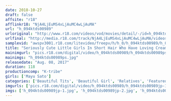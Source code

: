 ```yaml
---
date: 2018-10-27
draft: false
affsite: "r18"
afflinkr18: "NjA4LjEuMS4xLjAuMC4wLjAuMA"
url: "h_094ktds00989"
urloriginal: "http://www.r18.com/videos/vod/movies/detail/-/id=h_094ktds00989"
urlfinal: "http://media.r18.com/track/NjA4LjEuMS4xLjAuMC4wLjAuMA/videos/vod/movies/detail/-/id=h_094ktds00989"
samplevid: "awspv3001.r18.com/litevideo/freepv/h/h_0/h_094ktds00989/h_094ktds00989_dmb_w.mp4"
title: "Seriously Cute Little Girls In Short Hair Who Have Loving Creampie Sex Mayu Sato"
mainimgurl: "pics.r18.com/digital/video/h_094ktds00989/h_094ktds00989ps.jpg"
mainimgs: "h_094ktds00989ps.jpg"
releasedate: "Aug. 08, 2017"
duration: 118
productioncomp: "K-tribe"
girls: ['Mayu Sato']
categories: ['Beautiful Tits', 'Beautiful Girl', 'Relatives', 'Featured Actress', 'Sister', 'Creampie', 'Hi-Def']
imgurls: ['pics.r18.com/digital/video/h_094ktds00989/h_094ktds00989jp-1.jpg', 'pics.r18.com/digital/video/h_094ktds00989/h_094ktds00989jp-2.jpg', 'pics.r18.com/digital/video/h_094ktds00989/h_094ktds00989jp-3.jpg', 'pics.r18.com/digital/video/h_094ktds00989/h_094ktds00989jp-4.jpg', 'pics.r18.com/digital/video/h_094ktds00989/h_094ktds00989jp-5.jpg', 'pics.r18.com/digital/video/h_094ktds00989/h_094ktds00989jp-6.jpg', 'pics.r18.com/digital/video/h_094ktds00989/h_094ktds00989jp-7.jpg', 'pics.r18.com/digital/video/h_094ktds00989/h_094ktds00989jp-8.jpg', 'pics.r18.com/digital/video/h_094ktds00989/h_094ktds00989jp-9.jpg', 'pics.r18.com/digital/video/h_094ktds00989/h_094ktds00989jp-10.jpg', 'pics.r18.com/digital/video/h_094ktds00989/h_094ktds00989jp-11.jpg', 'pics.r18.com/digital/video/h_094ktds00989/h_094ktds00989jp-12.jpg', 'pics.r18.com/digital/video/h_094ktds00989/h_094ktds00989jp-13.jpg', 'pics.r18.com/digital/video/h_094ktds00989/h_094ktds00989jp-14.jpg', 'pics.r18.com/digital/video/h_094ktds00989/h_094ktds00989jp-15.jpg', 'pics.r18.com/digital/video/h_094ktds00989/h_094ktds00989jp-16.jpg', 'pics.r18.com/digital/video/h_094ktds00989/h_094ktds00989jp-17.jpg', 'pics.r18.com/digital/video/h_094ktds00989/h_094ktds00989jp-18.jpg', 'pics.r18.com/digital/video/h_094ktds00989/h_094ktds00989jp-19.jpg', 'pics.r18.com/digital/video/h_094ktds00989/h_094ktds00989jp-20.jpg']
imgs: ['h_094ktds00989jp-1.jpg', 'h_094ktds00989jp-2.jpg', 'h_094ktds00989jp-3.jpg', 'h_094ktds00989jp-4.jpg', 'h_094ktds00989jp-5.jpg', 'h_094ktds00989jp-6.jpg', 'h_094ktds00989jp-7.jpg', 'h_094ktds00989jp-8.jpg', 'h_094ktds00989jp-9.jpg', 'h_094ktds00989jp-10.jpg', 'h_094ktds00989jp-11.jpg', 'h_094ktds00989jp-12.jpg', 'h_094ktds00989jp-13.jpg', 'h_094ktds00989jp-14.jpg', 'h_094ktds00989jp-15.jpg', 'h_094ktds00989jp-16.jpg', 'h_094ktds00989jp-17.jpg', 'h_094ktds00989jp-18.jpg', 'h_094ktds00989jp-19.jpg', 'h_094ktds00989jp-20.jpg']
---
```

